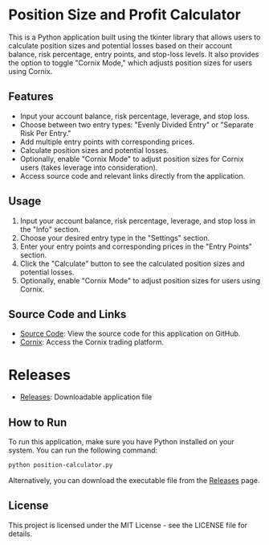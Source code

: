 # Position Size and Profit Calculator

This is a Python application built using the tkinter library that allows users to calculate position sizes and potential losses based on their account balance, risk percentage, entry points, and stop-loss levels. It also provides the option to toggle "Cornix Mode," which adjusts position sizes for users using Cornix.

## Features

- Input your account balance, risk percentage, leverage, and stop loss.
- Choose between two entry types: "Evenly Divided Entry" or "Separate Risk Per Entry."
- Add multiple entry points with corresponding prices.
- Calculate position sizes and potential losses.
- Optionally, enable "Cornix Mode" to adjust position sizes for Cornix users (takes leverage into consideration).
- Access source code and relevant links directly from the application.

## Usage

1. Input your account balance, risk percentage, leverage, and stop loss in the "Info" section.
2. Choose your desired entry type in the "Settings" section.
3. Enter your entry points and corresponding prices in the "Entry Points" section.
4. Click the "Calculate" button to see the calculated position sizes and potential losses.
5. Optionally, enable "Cornix Mode" to adjust position sizes for users using Cornix.

## Source Code and Links

- [Source Code](https://github.com/sbjohansen/position-size-calculator): View the source code for this application on GitHub.
- [Cornix](https://dashboard.cornix.io/register/896E5A8B): Access the Cornix trading platform.


# Releases

- [Releases](https://github.com/sbjohansen/position-size-calculator/releases): Downloadable application file

## How to Run


To run this application, make sure you have Python installed on your system. You can run the following command:

```bash
python position-calculator.py
```

Alternatively, you can download the executable file from the [Releases](https://github.com/sbjohansen/position-size-calculator/releases) page.

## License
This project is licensed under the MIT License - see the LICENSE file for details.
